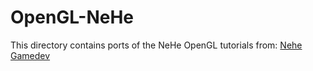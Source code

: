 OpenGL-NeHe
===========

This directory contains ports of the NeHe OpenGL tutorials from:
[Nehe Gamedev]

[Nehe Gamedev]:http://nehe.gamedev.net


